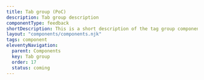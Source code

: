 ```yaml
---
title: Tab group (PoC)
description: Tab group description
componentType: feedback
shortDescription: This is a short description of the tag group component
layout: "components/components.njk"
tags: component
eleventyNavigation:
  parent: Components
  key: Tab group
  order: 17
  status: coming
---
```



